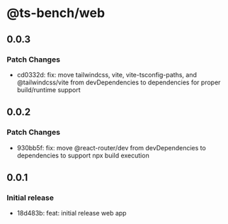# @ts-bench/web

## 0.0.3

### Patch Changes

- cd0332d: fix: move tailwindcss, vite, vite-tsconfig-paths, and @tailwindcss/vite from devDependencies to dependencies for proper build/runtime support

## 0.0.2

### Patch Changes

- 930bb5f: fix: move @react-router/dev from devDependencies to dependencies to support npx build execution

## 0.0.1

### Initial release

- 18d483b: feat: initial release web app
